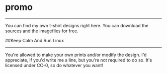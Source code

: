 # promo

***

You can find my own t-shirt designs right here. You can download the sources and the imagefiles for free.

##Keep Calm And Run Linux

***

You're allowed to make your own prints and/or modify the design. I'd appreciate,  if you'd write me a line, but you're not required to do so.
It's licensed under CC-0, so do whatever you want!
